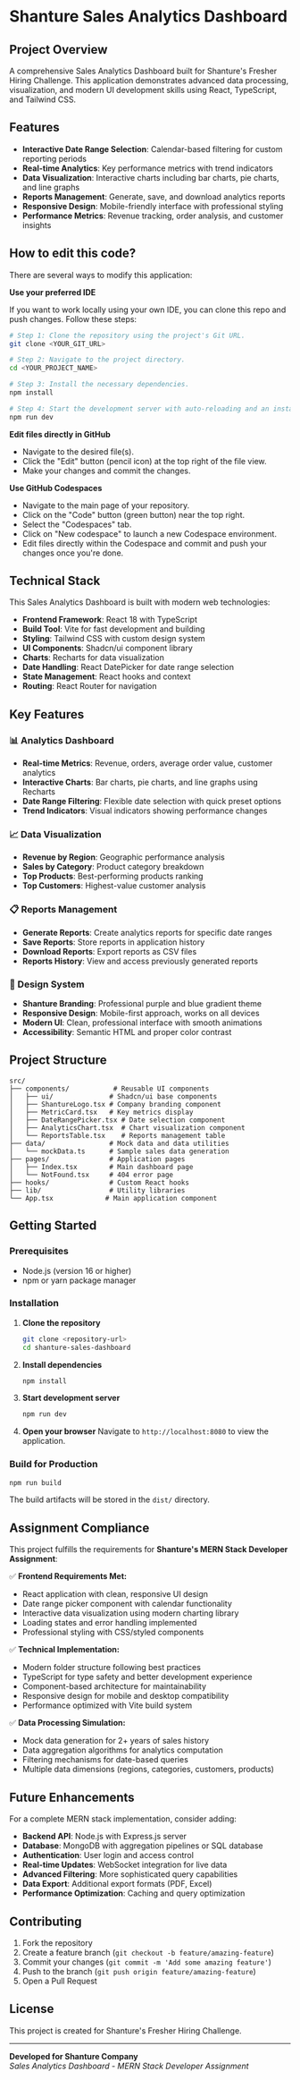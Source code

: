 # Shanture Sales Analytics Dashboard

## Project Overview

A comprehensive Sales Analytics Dashboard built for Shanture's Fresher Hiring Challenge. This application demonstrates advanced data processing, visualization, and modern UI development skills using React, TypeScript, and Tailwind CSS.

## Features

- **Interactive Date Range Selection**: Calendar-based filtering for custom reporting periods
- **Real-time Analytics**: Key performance metrics with trend indicators
- **Data Visualization**: Interactive charts including bar charts, pie charts, and line graphs
- **Reports Management**: Generate, save, and download analytics reports
- **Responsive Design**: Mobile-friendly interface with professional styling
- **Performance Metrics**: Revenue tracking, order analysis, and customer insights

## How to edit this code?

There are several ways to modify this application:

**Use your preferred IDE**

If you want to work locally using your own IDE, you can clone this repo and push changes. Follow these steps:

```sh
# Step 1: Clone the repository using the project's Git URL.
git clone <YOUR_GIT_URL>

# Step 2: Navigate to the project directory.
cd <YOUR_PROJECT_NAME>

# Step 3: Install the necessary dependencies.
npm install

# Step 4: Start the development server with auto-reloading and an instant preview.
npm run dev
```

**Edit files directly in GitHub**

- Navigate to the desired file(s).
- Click the "Edit" button (pencil icon) at the top right of the file view.
- Make your changes and commit the changes.

**Use GitHub Codespaces**

- Navigate to the main page of your repository.
- Click on the "Code" button (green button) near the top right.
- Select the "Codespaces" tab.
- Click on "New codespace" to launch a new Codespace environment.
- Edit files directly within the Codespace and commit and push your changes once you're done.

## Technical Stack

This Sales Analytics Dashboard is built with modern web technologies:

- **Frontend Framework**: React 18 with TypeScript
- **Build Tool**: Vite for fast development and building
- **Styling**: Tailwind CSS with custom design system
- **UI Components**: Shadcn/ui component library
- **Charts**: Recharts for data visualization
- **Date Handling**: React DatePicker for date range selection
- **State Management**: React hooks and context
- **Routing**: React Router for navigation

## Key Features

### 📊 Analytics Dashboard
- **Real-time Metrics**: Revenue, orders, average order value, customer analytics
- **Interactive Charts**: Bar charts, pie charts, and line graphs using Recharts
- **Date Range Filtering**: Flexible date selection with quick preset options
- **Trend Indicators**: Visual indicators showing performance changes

### 📈 Data Visualization
- **Revenue by Region**: Geographic performance analysis
- **Sales by Category**: Product category breakdown
- **Top Products**: Best-performing products ranking
- **Top Customers**: Highest-value customer analysis

### 📋 Reports Management
- **Generate Reports**: Create analytics reports for specific date ranges
- **Save Reports**: Store reports in application history
- **Download Reports**: Export reports as CSV files
- **Reports History**: View and access previously generated reports

### 🎨 Design System
- **Shanture Branding**: Professional purple and blue gradient theme
- **Responsive Design**: Mobile-first approach, works on all devices
- **Modern UI**: Clean, professional interface with smooth animations
- **Accessibility**: Semantic HTML and proper color contrast

## Project Structure

```
src/
├── components/           # Reusable UI components
│   ├── ui/              # Shadcn/ui base components
│   ├── ShantureLogo.tsx # Company branding component
│   ├── MetricCard.tsx   # Key metrics display
│   ├── DateRangePicker.tsx # Date selection component
│   ├── AnalyticsChart.tsx  # Chart visualization component
│   └── ReportsTable.tsx    # Reports management table
├── data/                # Mock data and data utilities
│   └── mockData.ts      # Sample sales data generation
├── pages/               # Application pages
│   ├── Index.tsx        # Main dashboard page
│   └── NotFound.tsx     # 404 error page
├── hooks/               # Custom React hooks
├── lib/                 # Utility libraries
└── App.tsx             # Main application component
```

## Getting Started

### Prerequisites
- Node.js (version 16 or higher)
- npm or yarn package manager

### Installation

1. **Clone the repository**
   ```bash
   git clone <repository-url>
   cd shanture-sales-dashboard
   ```

2. **Install dependencies**
   ```bash
   npm install
   ```

3. **Start development server**
   ```bash
   npm run dev
   ```

4. **Open your browser**
   Navigate to `http://localhost:8080` to view the application.

### Build for Production

```bash
npm run build
```

The build artifacts will be stored in the `dist/` directory.

## Assignment Compliance

This project fulfills the requirements for **Shanture's MERN Stack Developer Assignment**:

✅ **Frontend Requirements Met:**
- React application with clean, responsive UI design
- Date range picker component with calendar functionality
- Interactive data visualization using modern charting library
- Loading states and error handling implemented
- Professional styling with CSS/styled components

✅ **Technical Implementation:**
- Modern folder structure following best practices
- TypeScript for type safety and better development experience
- Component-based architecture for maintainability
- Responsive design for mobile and desktop compatibility
- Performance optimized with Vite build system

✅ **Data Processing Simulation:**
- Mock data generation for 2+ years of sales history
- Data aggregation algorithms for analytics computation
- Filtering mechanisms for date-based queries
- Multiple data dimensions (regions, categories, customers, products)

## Future Enhancements

For a complete MERN stack implementation, consider adding:

- **Backend API**: Node.js with Express.js server
- **Database**: MongoDB with aggregation pipelines or SQL database
- **Authentication**: User login and access control
- **Real-time Updates**: WebSocket integration for live data
- **Advanced Filtering**: More sophisticated query capabilities
- **Data Export**: Additional export formats (PDF, Excel)
- **Performance Optimization**: Caching and query optimization

## Contributing

1. Fork the repository
2. Create a feature branch (`git checkout -b feature/amazing-feature`)
3. Commit your changes (`git commit -m 'Add some amazing feature'`)
4. Push to the branch (`git push origin feature/amazing-feature`)
5. Open a Pull Request

## License

This project is created for Shanture's Fresher Hiring Challenge.

---

**Developed for Shanture Company**  
*Sales Analytics Dashboard - MERN Stack Developer Assignment*
